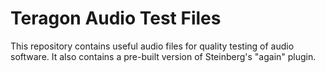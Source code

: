 Teragon Audio Test Files
========================

This repository contains useful audio files for quality testing of audio
software. It also contains a pre-built version of Steinberg's "again"
plugin.

